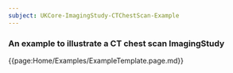 ```yaml
---
subject: UKCore-ImagingStudy-CTChestScan-Example
---
```

### An example to illustrate a CT chest scan ImagingStudy 

{{page:Home/Examples/ExampleTemplate.page.md}}